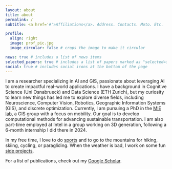 ```yaml
---
layout: about
title: about
permalink: /
subtitle: <a href='#'>Affiliations</a>. Address. Contacts. Moto. Etc.

profile:
  align: right
  image: prof_pic.jpg
  image_circular: false # crops the image to make it circular

news: true # includes a list of news items
selected_papers: true # includes a list of papers marked as "selected={true}"
social: true # includes social icons at the bottom of the page
---
```


I am a researcher specializing in AI and GIS, passionate about leveraging AI to create impactful real-world applications. I have a background in Cognitive Science (Uni Osnabrueck) and Data Science (ETH Zurich), but my curiosity to learn new things has led me to explore diverse fields, including Neuroscience, Computer Vision, Robotics, Geographic Information Systems (GIS), and discrete optimization. Currently, I am pursuing a PhD in the [MIE lab](https://mie-lab.ethz.ch/), a GIS group with a focus on mobility. Our goal is to develop computational methods for advancing sustainable transportation. I am also part-time employed at Intel in a group working on 3D generation, following a 6-month internship I did there in 2024.

In my free time, I love to do [sports](teaching.md) and to go to the mountains for hiking, skiing, cycling, or paragliding. When the weather is bad, I work on some fun [side projects](projects.md).

For a list of publications, check out my [Google Scholar](https://scholar.google.com/citations?user=qC1JKzoAAAAJ&hl=en).